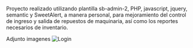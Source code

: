 Proyecto realizado utilizando plantilla sb-admin-2, PHP, javascript, jquery, semantic y SweetAlert, a manera personal, para mejoramiento del control de ingreso y salida de repuestos de maquinaria, así como los reportes necesarios de inventario.

Adjunto imagenes
![Login](https://github.com/jperez-89/hsolis/blob/master/img/login.PNG?raw=true "Login")
